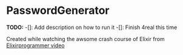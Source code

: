 # PasswordGenerator

**TODO:**
-[]: Add description on how to run it
-[]: Finish 4real this time

Created while watching the awsome crash course of Elixir from [Elixirprogrammer video](https://www.youtube.com/watch?v=gRQIPvDFuts)
